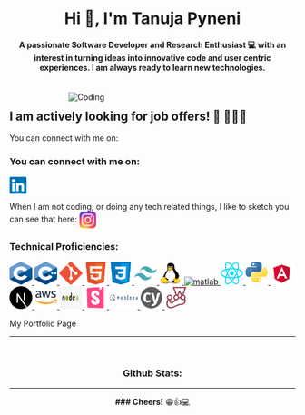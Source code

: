<h1 align="center">Hi 👋, I'm Tanuja Pyneni</h1>
<h4 align="center">A passionate Software Developer and Research Enthusiast 💻 with an interest in turning ideas into innovative code and user centric experiences. I am always ready to learn new technologies.</h4>
<br />
<img align="right" alt="Coding" width="400" src="https://github.com/TanujaP07/TanujaP07/blob/main/assets/working-chart.gif">

## I am actively looking for job offers! 🏢 🏃‍♂️💨

You can connect with me on:

<h3 align="left">You can connect with me on:</h3>
<p align="left">
<a href="https://www.linkedin.com/in/tanuja-pyneni-121373169/" target="blank"><img align="center" src="https://github.com/TanujaP07/TanujaP07/blob/main/assets/icons/linkedin.png" alt="tanuja-pyneni" height="30" width="30" /></a>

When I am not coding, or doing any tech related things, I like to sketch you can see that here:
<a href="https://www.instagram.com/manga_me_tan/" target="blank"><img align="center" src="https://github.com/TanujaP07/TanujaP07/blob/main/assets/icons/instagram.png" alt="tanuja-pyneni-art_account" height="30" width="30" /></a>
</p>

<h3 align="left">Technical Proficiencies:</h3>
<p align="left">
<a href="https://www.cprogramming.com/" target="_blank" rel="noreferrer"> 
  <img src="https://github.com/TanujaP07/TanujaP07/blob/main/assets/icons/c.png" alt="c" width="40" height="40"/> 
</a> 
<a href="https://www.w3schools.com/cpp/" target="_blank" rel="noreferrer"> 
  <img src="https://github.com/TanujaP07/TanujaP07/blob/main/assets/icons/c++.png" alt="cplusplus" width="40" height="40"/> 
</a> 
<a href="https://git-scm.com/" target="_blank" rel="noreferrer"> 
  <img src="https://github.com/TanujaP07/TanujaP07/blob/main/assets/icons/git.png" alt="git" width="40" height="40"/> 
</a>
<a href="https://www.w3.org/html/" target="_blank" rel="noreferrer"> 
  <img src="https://github.com/TanujaP07/TanujaP07/blob/main/assets/icons/html.png" alt="html5" width="40" height="40"/>
</a> 
<a href="https://www.w3schools.com/css/" target="_blank" rel="noreferrer"> 
  <img src="https://github.com/TanujaP07/TanujaP07/blob/main/assets/icons/css.png" alt="css" width="40" height="40"/>
</a> 
<a href="https://tailwindcss.com/" target="_blank" rel="noreferrer"> 
  <img src="https://github.com/TanujaP07/TanujaP07/blob/main/assets/icons/tailwind.png" alt="tailwind" width="40" height="40"/> 
</a> 
<a href="https://www.linux.org/" target="_blank" rel="noreferrer"> 
  <img src="https://github.com/TanujaP07/TanujaP07/blob/main/assets/icons/linux.png" alt="linux" width="40" height="40"/> 
</a> 
<a href="https://www.mathworks.com/" target="_blank" rel="noreferrer"> 
  <img src="https://upload.wikimedia.org/wikipedia/commons/2/21/Matlab_Logo.png" alt="matlab" width="40" height="40"/> 
</a> 
<a href="https://react.dev/" target="_blank" rel="noreferrer"> 
  <img src="https://github.com/TanujaP07/TanujaP07/blob/main/assets/icons/react.png" alt="react" width="40" height="40"/> 
</a> 
<a href="https://www.python.org" target="_blank" rel="noreferrer"> 
  <img src="https://github.com/TanujaP07/TanujaP07/blob/main/assets/icons/python.png" alt="python" width="40" height="40"/> 
</a> 
<a href="https://angular.io/" target="_blank" rel="noreferrer"> 
  <img src="https://github.com/TanujaP07/TanujaP07/blob/main/assets/icons/angular.png" alt="angular" width="40" height="40"/> 
</a> 
<a href="https://nextjs.org/" target="_blank" rel="noreferrer"> 
  <img src="https://github.com/TanujaP07/TanujaP07/blob/main/assets/icons/nextjs.png" alt="nextjs" width="40" height="40"/> 
</a> 
<a href="https://aws.amazon.com/" target="_blank" rel="noreferrer"> 
  <img src="https://github.com/TanujaP07/TanujaP07/blob/main/assets/icons/aws.png" alt="aws" width="40" height="40"/> 
</a>
<a href="https://nodejs.org/en" target="_blank" rel="noreferrer"> 
  <img src="https://github.com/TanujaP07/TanujaP07/blob/main/assets/icons/node.png" alt="node" width="40" height="40"/> 
</a> 
<a href="https://storybook.js.org/" target="_blank" rel="noreferrer"> 
  <img src="https://github.com/TanujaP07/TanujaP07/blob/main/assets/icons/storybook.png" alt="storybook" width="40" height="40"/> 
</a> 
<a href="https://www.tableau.com/" target="_blank" rel="noreferrer"> 
  <img src="https://github.com/TanujaP07/TanujaP07/blob/main/assets/icons/tableau.png" alt="tableau" width="50" height="40"/> 
</a> 
<a href="https://www.cypress.io" target="_blank" rel="noreferrer"> 
  <img src="https://github.com/TanujaP07/TanujaP07/blob/main/assets/icons/cypress.png" alt="cypress" width="40" height="40"/> 
</a>  
<a href="https://jestjs.io" target="_blank" rel="noreferrer"> 
  <img src="https://github.com/TanujaP07/TanujaP07/blob/main/assets/icons/jest.png" alt="jest" width="40" height="40"/> 
</a> 
</p>
My Portfolio Page
<hr>  

<br/>

<h3 align="center">Github Stats:</h3>
<hr>
<div align="center">

<div>
  <strong>### Cheers!</strong> 😁👍💻
